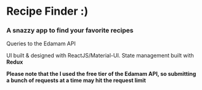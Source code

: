 # Recipe Finder :)

### A snazzy app to find your favorite recipes 

Queries to the Edamam API

UI built & designed with ReactJS/Material-UI. State management built with **Redux**

**Please note that the I used the free tier of the Edamam API, so submitting a bunch of requests at a time may hit the request limit**
